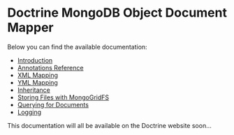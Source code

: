 # Doctrine MongoDB Object Document Mapper

Below you can find the available documentation:

* [Introduction](http://github.com/jwage/odm-documentation/blob/master/MongoDB/en/introduction.txt)
* [Annotations Reference](http://github.com/jwage/odm-documentation/blob/master/MongoDB/en/annotations-reference.txt)
* [XML Mapping](http://github.com/jwage/odm-documentation/blob/master/MongoDB/en/xml-mapping.txt)
* [YML Mapping](http://github.com/jwage/odm-documentation/blob/master/MongoDB/en/yml-mapping.txt)
* [Inheritance](http://github.com/jwage/odm-documentation/blob/master/MongoDB/en/inheritance.txt)
* [Storing Files with MongoGridFS](http://github.com/jwage/odm-documentation/blob/master/MongoDB/en/storing-files-with-mongogridfs.txt)
* [Querying for Documents](http://github.com/jwage/odm-documentation/blob/master/MongoDB/en/querying-for-documents.txt)
* [Logging](http://github.com/jwage/odm-documentation/blob/master/MongoDB/en/logging.txt)

This documentation will all be available on the Doctrine website soon...